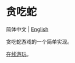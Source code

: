 # 贪吃蛇

简体中文 | [English](README_en.md)

贪吃蛇游戏的一个简单实现。

[在线游玩](https://jaxvanyang/github.io/snake-game)。
